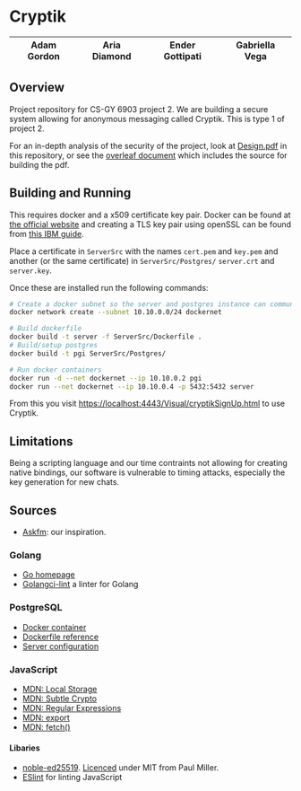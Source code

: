 # Cryptik

|Adam Gordon|Aria Diamond|Ender Gottipati|Gabriella Vega|
|-----------|------------|---------------|--------------|

## Overview

Project repository for CS-GY 6903 project 2. We are building a secure system allowing for anonymous messaging called Cryptik. This is type 1 of project 2.

For an in-depth analysis of the security of the project, look at [Design.pdf](Design.pdf) in this repository, or see the [overleaf document](https://www.overleaf.com/read/xztpfjbjchbn) which includes the source for building the pdf.

## Building and Running

This requires docker and a x509 certificate key pair. Docker can be found at [the official website](https://www.docker.com) and creating a TLS key pair using openSSL can be found from [this IBM guide](https://www.ibm.com/docs/en/api-connect/5.0.x?topic=profiles-generating-self-signed-certificate-using-openssl).

Place a certificate in `ServerSrc` with the names `cert.pem` and `key.pem` and another (or the same certificate) in `ServerSrc/Postgres/` `server.crt` and `server.key`.

Once these are installed run the following commands:

```bash
# Create a docker subnet so the server and postgres instance can communicate
docker network create --subnet 10.10.0.0/24 dockernet

# Build dockerfile
docker build -t server -f ServerSrc/Dockerfile .
# Build/setup postgres
docker build -t pgi ServerSrc/Postgres/

# Run docker containers
docker run -d --net dockernet --ip 10.10.0.2 pgi
docker run --net dockernet --ip 10.10.0.4 -p 5432:5432 server

```

From this you visit [https://localhost:4443/Visual/cryptikSignUp.html](https://localhost:4443/Visual/cryptikSignUp.html) to use Cryptik.

## Limitations

Being a scripting language and our time contraints not allowing for creating native bindings, our software is vulnerable to timing attacks, especially the key generation for new chats. 

## Sources
- [Askfm](https://ask.fm): our inspiration.

### Golang
- [Go homepage](https://go.dev)
- [Golangci-lint](https://golangci-lint.run) a linter for Golang

### PostgreSQL
- [Docker container](https://hub.docker.com/_/postgres)
- [Dockerfile reference](https://docs.docker.com/engine/reference/builder/)
- [Server configuration](https://www.postgresql.org/docs/current/runtime-config.html)

### JavaScript
- [MDN: Local Storage](https://developer.mozilla.org/en-US/docs/Web/API/Web_Storage_API)
- [MDN: Subtle Crypto](https://developer.mozilla.org/en-US/docs/Web/API/SubtleCrypto)
- [MDN: Regular Expressions](https://developer.mozilla.org/en-US/docs/Web/JavaScript/Reference/Global_Objects/RegExp/RegExp)
- [MDN: export](https://developer.mozilla.org/en-US/docs/Web/JavaScript/Reference/Statements/export)
- [MDN: fetch()](https://developer.mozilla.org/en-US/docs/Web/API/fetch)

#### Libaries
- [noble-ed25519](https://github.com/paulmillr/noble-ed25519). [Licenced](https://github.com/paulmillr/noble-ed25519/blob/main/LICENSE) under MIT from Paul Miller.
- [ESlint](https://eslint.org) for linting JavaScript

